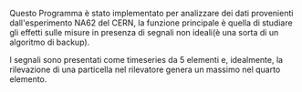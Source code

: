 Questo Programma è stato implementato per analizzare dei dati provenienti dall'esperimento NA62 del CERN, la funzione principale è quella di studiare gli effetti sulle misure in presenza di segnali non ideali(è una sorta di un algoritmo di backup).

I segnali sono presentati come timeseries da 5 elementi e, idealmente, la rilevazione di una particella nel rilevatore genera un massimo nel quarto elemento.
